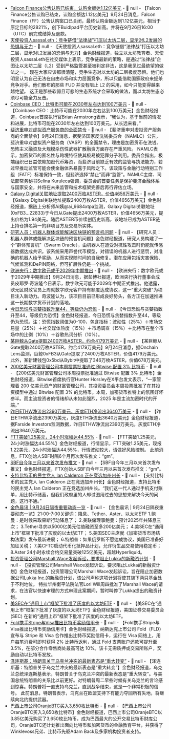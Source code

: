 - [Falcon Finance公售认购已结束，认购金额达1.12亿美元](https://x.com/FalconStable/status/1970519531698430126) - 📰 null - 【Falcon Finance公售认购已结束，认购金额达1.12亿美元】9月24日消息，Falcon Finance（FF）公售认购窗口已关闭，最终认购金额达到1.12亿美元，相当于原定目标的2821%，创下Buidlpad平台历史新高。并将在9月26日16:00（UTC）前完成结算及退款。
- [天使投资人sassal.eth：竞争链借“法律战”打压以太坊二层，显示对L2发展的恐惧与无力](https://x.com/sassal0x/status/1970654598416511253) - 📰 null - 【天使投资人sassal.eth：竞争链借“法律战”打压以太坊二层，显示对L2发展的恐惧与无力】金色财经报道，独立以太坊教育者、天使投资人sassal.eth在社交媒体上表示，竞争链最新的策略，是通过“法律战”企图让以太坊二层（L2）受到严格监管甚至被判定非法，这是我见过最绝望的做法之一。 
现在大家应该都很清楚，竞争生态对以太坊的二层极度恐惧。他们也明显认为自己无法在自由市场和实力层面竞争，所以只能借助国家政府来扼杀竞争对手。他们散布的那些 FUD 并没有阻止 L2 的采用，如今只能变得越来越绝望。 
这正是那些软弱且可悲的生态系统才会采取的做法，而以太坊生态必须尽可能全力反击。
- [Coinbase CEO：比特币可能在2030年左右达到100万美元](https://x.com/brian_armstrong/status/1970652042323730709) - 📰 null - 【Coinbase CEO：比特币可能在2030年左右达到100万美元】金色财经报道，Coinbase首席执行官Brian Armstrong表示，“我认为，基于当前的情况和进展，比特币可能在2030年左右达到100万美元。从长远来看。”
- [斐济重申对虚拟资产服务商的全面禁令](https://www.crowdfundinsider.com/2025/09/252029-fiji-reaffirms-ban-on-crypto-service-providers-citing-money-laundering-security-risks/) - 📰 null - 【斐济重申对虚拟资产服务商的全面禁令】9月24日消息，据斐济国家反洗钱委员会（NAMLC）公告，斐济重申对虚拟资产服务商（VASP）的全面禁令，理由是加密货币在洗钱、恐怖主义融资及大规模杀伤性武器扩散融资方面存在严重风险。 
NAMLC表示，加密货币的匿名性与跨境特征使其极易被犯罪分子利用。委员会指出，极端组织已日益依赖加密代币筹资，而斐济目前缺乏有效的监管与执法能力，若过早推动监管可能会使金融体系暴露于风险之下。该政策与金融行动特别工作组（FATF）标准保持一致，但斐济选择“禁止”而非“监管”。NAMLC主席、司法部常务秘书Selina Kuruleca强调，委员会的首要任务是保护斐济金融体系与国家安全，并将在未来监管和技术框架完善后再行评估立场。
- [Galaxy Digital关联地址提取2400万枚ASTER，价值4656万美元](https://x.com/ai_9684xtpa/status/1970649539829997627) - 📰 null - 【Galaxy Digital关联地址提取2400万枚ASTER，价值4656万美元】金色财经报道，据链上分析师Ai姨@ai_9684xtpa监测，Galaxy Digital关联地址(0xFB3...22833)于今日从Gate提出2400万枚ASTER，价值4656万美元，提出价格为1.94美元。随后ASTER币价续创历史新高，该地址已成为ASTER链上持仓排名第一的非项目方及交易所实体。
- [研究人员：机器人群体或能解决区块链的预言机问题](https://decrypt.co/340986/robot-swarms-could-solve-blockchains-oracle-problem-researchers-say) - 📰 null - 【研究人员：机器人群体或能解决区块链的预言机问题】金色财经报道，研究人员构建了一个“群体预言机”（Swarm Oracle），由机器人在遭受对抗性攻击时仍能就传感器数据达成共识。该系统采用声誉代币模型，对错误的机器人进行惩罚，对准确的机器人给予奖励，从而实现随时间的自我修复。潜在应用包括灾害保险、气候监测和DePIN网络，但可扩展性仍是一个挑战。
- [欧洲央行：数字欧元或于2029年中期推出](https://www.bloomberg.com/news/articles/2025-09-23/digital-euro-may-be-rolled-out-in-mid-2029-ecb-s-cipollone-says?srnd=phx-crypto) - 📰 null - 【欧洲央行：数字欧元或于2029年中期推出】9月24日消息，据彭博社报道，欧洲央行执行董事会成员皮耶罗·奇波隆今日表示，数字欧元可能于2029年中期正式推出。他透露，欧元区财政官员上周就数字欧元客户持有额度达成协议，这一"重大突破"为项目注入新动力。奇波隆认为，该项目目前已形成良好势头，各方正在加速推进这一长期数字货币计划的落地。
- [今日恐慌与贪婪指数升至44，等级仍为恐慌](https://alternative.me/crypto/fear-and-greed-index/#google_vignette) - 📰 null - 【今日恐慌与贪婪指数升至44，等级仍为恐慌】金色财经报道，今日恐慌与贪婪指数升至44，等级仍为恐慌。注：恐慌指数阈值为0-100，包含指标：波动性（25%）＋市场交易量（25%）＋社交媒体热度（15%）＋市场调查（15%）＋比特币在整个市场中的比例（10%）＋谷歌热词分析（10%）。
- [某巨鲸从Gate提取2400万枚ASTER，约合4179万美元](https://x.com/OnchainLens/status/1970644624931987782) - 📰 null - 【某巨鲸从Gate提取2400万枚ASTER，约合4179万美元】9月24日消息，据Onchain Lens监测，巨鲸0xFB3从Gate提取了2400万枚ASTER，价值4179万美元。此外，某新建钱包0x5bd从Bybit中提取了346万枚ASTER，价值678万美元。
- [200亿美元财富管理公司本周投票批准通过 Bitwise 配置 3% 比特币]() - 📰 null - 【200亿美元财富管理公司本周投票批准通过 Bitwise 配置 3% 比特币】金色财经报道，Bitwise首席执行官Hunter Horsley在X平台发文表示，“一家管理着 200 亿美元资产的财富管理公司，其投资委员会本周投票批准了在其投资模型中通过 Bitwise 配置 3% 的比特币。本周，加密货币推特上的氛围好坏参半。而主流投资者的情绪却从未如此强烈，2025 年是主流加密时代的开端。”
- [昨日ETHW净流出2390万美元，灰度ETH净流出3640万美元](https://farside.co.uk/eth/) - 📰 null - 【昨日ETHW净流出2390万美元，灰度ETH净流出3640万美元】金色财经报道，据Farside Investors监测数据，昨日ETHW净流出2390万美元，灰度ETH净流出3640万美元。
- [FTT突破1.25美元，24小时涨幅达44.55%]() - 📰 null - 【FTT突破1.25美元，24小时涨幅达44.55%】金色财经报道，行情显示，FTT突破1.25美元，现报1.22美元，24小时涨幅达44.55%，行情波动较大，请做好风险控制。 
此前消息，FTX创始人SBF时隔6个月再次发布推文：“gm”。
- [SBF自今年三月以来首次发布推文]() - 📰 null - 【SBF自今年三月以来首次发布推文】金色财经报道，FTX创始人SBF自今年三月以来首次发布推文：“gm”。
- [支持比特币的民主党人 Ian Calderon 正在竞选加州州长]() - 📰 null - 【支持比特币的民主党人 Ian Calderon 正在竞选加州州长】金色财经报道，支持比特币的民主党人 Ian Calderon 正在竞选加州州长。“我们这一代人通过手机支付账单，用比特币储蓄，但我们政府里的人却试图用过去的思想来解决今天的问题，这行不通。”
- [金色晨讯 | 9月24日隔夜重要动态一览]() - 📰 null - 【金色晨讯 | 9月24日隔夜重要动态一览】21:00-7:00关键词：降息、Tether、Aster、以太坊ETF 
1.鲍曼：是时候采取果断行动降息了； 
2.美联储理事鲍曼：预计2025年共降息三次； 
3.Tether寻求以5000亿美元估值融资至多200亿美元； 
4.美SEC在“通用上市”框架下批准了灰度的以太坊ETF； 
5.美国SEC主席就《加密货币市场结构法案》发布最新进展； 
6.特朗普：如果俄罗斯不愿达成协议，美国已准备好加征关税； 
7.美CFTC启动代币化抵押品计划，允许衍生品交易使用稳定币； 
8.Aster 24小时永续合约交易量突破125亿美元，超越Hyperliquid。
- [投资管理公司Marshall Wace发起诉讼，要求阻止Lukka的新融资计划](https://www.bloomberg.com/news/articles/2025-09-23/marshall-wace-sues-to-block-crypto-data-firm-s-new-financing?srnd=phx-crypto) - 📰 null - 【投资管理公司Marshall Wace发起诉讼，要求阻止Lukka的新融资计划】金色财经报道，投资管理公司Marshall Wace发起诉讼，旨在阻止加密数据公司Lukka Inc.的新融资计划，该公司声称这项计划将使其旗下两只基金处于不利地位。 
特拉华州衡平法院法官Lori Will周四批准了Marshall Wace的请求，在法官以快速审理的方式审理此案期间，暂时叫停了Lukka提出的融资计划。
- [美SEC在“通用上市”框架下批准了灰度的以太坊ETF](https://x.com/Crypto_Briefing/status/1970557421727928803) - 📰 null - 【美SEC在“通用上市”框架下批准了灰度的以太坊ETF】金色财经报道，美国证券交易委员会 (SEC) 在新的“通用上市”框架下批准了灰度的以太坊ETF。
- [Fold携手Stripe与Visa推出比特币奖励信用卡](https://www.coindesk.com/markets/2025/09/23/fold-teaming-with-stripe-for-its-bitcoin-rewards-credit-card) - 📰 null - 【Fold携手Stripe与Visa推出比特币奖励信用卡】金色财经报道，纳斯达克上市公司 Fold（FLD）宣布与 Stripe 和 Visa 合作推出比特币奖励信用卡，运行在 Visa 网络上，用户每笔消费可即时获得 2% 比特币返利，通过 Fold 支票账户还款可提升至 3.5%，在部分合作零售商处最高可达 10%。该卡无需质押或交易所账户，奖励自动以比特币发放。
- [泽连斯基：特朗普关于乌克兰冲突的最新表态是“重大转变”](https://flash.jin10.com/detail/20250924060800141800) - 📰 null - 【泽连斯基：特朗普关于乌克兰冲突的最新表态是“重大转变”】金色财经报道，乌克兰总统泽连斯基表示，特朗普关于乌克兰冲突的最新表态是“重大转变”。与美国总统特朗普的关系比以前更好。对特朗普周二早些时候有关乌克兰的言论感到惊喜。特朗普将一直支持乌克兰，直到战争结束，这是一个非常积极的信号。 
此前消息，特朗普表示，乌克兰在欧盟支持下有能力夺回所有失地，将继续向北约提供武器。
- [巴西上市公司OranjeBTC买入3,650枚比特币](https://x.com/BitcoinMagazine/status/1970590810585313465) - 📰 null - 【巴西上市公司OranjeBTC买入3,650枚比特币】金色财经报道，巴西上市公司OranjeBTC以3.85亿美元购买了3,650枚比特币，成为巴西最大的公开交易比特币财库公司，OranjeBTC还计划推出面向比特币和加密货币的金融教育平台，并获得了Winklevoss兄弟、比特币先驱Adam Back及多家机构投资者支持。
